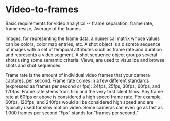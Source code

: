 # Video-to-frames
Basic requirements for video analytics -- frame separation, frame rate, frame resize, Average of the frames

Images, for representing the frame data, a numerical matrix whose values can be colors, color
map entries, etc. A shot object is a discrete sequence of images with a set of temporal attributes such as frame rate and duration
and represents a video segment. A shot sequence object groups several shots using some semantic criteria.
Views, are used to visualize and browse shots and shot sequences.

Frame rate is the amount of individual video frames that your camera captures, per second. Frame rate comes in a few different standards (expressed as frames per second or fps): 24fps, 25fps, 30fps, 60fps, and 120fps. Frame rate stems from film and the very first silent films. Any frame rate at 60fps or above is considered a high speed frame rate. For example, 60fps, 120fps, and 240fps would all be considered high speed and are typically used for slow motion video. Some cameras can even go as fast as 1,000 frames per second.“Fps” stands for “frames per second.”


